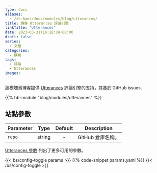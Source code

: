 ```yaml
---
type: docs
aliases:
  - /zh-hant/docs/modules/blog/utterances/
title: 博客 Utterances 評論引擎
linkTitle: "Utterances"
date: 2023-03-31T16:28:09+08:00
draft: false
series:
  - 文檔
categories:
  - 模塊
tags:
  - 評論
  - Utterances
images:
---
```


該模塊爲博客提供 [Utterances](https://utteranc.es) 評論引擎的支持，其基於 GitHub issues.

<!--more-->

{{% hb-module "blog/modules/utterances" %}}

## 站點參數

| Parameter |  Type  | Default | Description       |
| --------- | :----: | :-----: | ----------------- |
| `repo`    | string |    -    | GitHub 倉庫名稱。 |

[Utterances 參數](https://hugomods.com/en/docs/comment-engines/utterances/#site-parameters) 列出了更多可用的參數。

{{< bs/config-toggle params >}}
{{% code-snippet params.yaml %}}
{{< /bs/config-toggle >}}
